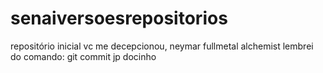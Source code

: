 # senaiversoesrepositorios
repositório inicial
vc me decepcionou, neymar
fullmetal alchemist
lembrei do comando: git commit
jp docinho
